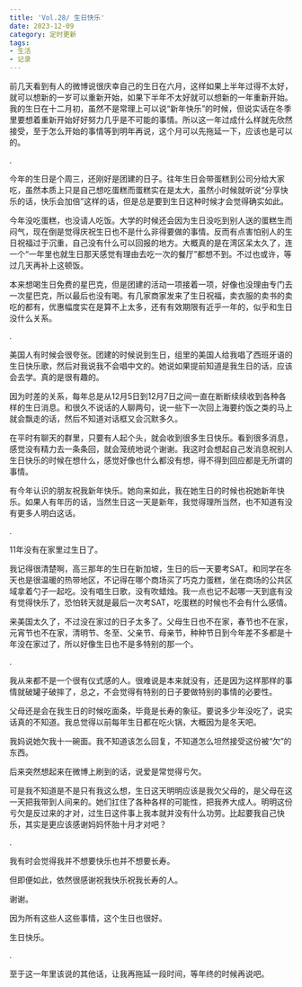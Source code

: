 ```yaml
---
title: 'Vol.28/ 生日快乐'
date: 2023-12-09
category: 定时更新
tags:
- 生活
- 记录
---
```




前几天看到有人的微博说很庆幸自己的生日在六月，这样如果上半年过得不太好，就可以想新的一岁可以重新开始，如果下半年不太好就可以想新的一年重新开始。我的生日在十二月初，虽然不是常理上可以说“新年快乐”的时候，但说实话在冬季里要想着重新开始好好努力几乎是不可能的事情。所以这一年过成什么样就先欣然接受，至于怎么开始的事情等到明年再说，这个月可以先拖延一下，应该也是可以的。

<!--more-->

.

今年的生日是个周三，还刚好是团建的日子。往年生日会带蛋糕到公司分给大家吃，虽然本质上只是自己想吃蛋糕而蛋糕实在是太大，虽然小时候就听说“分享快乐的话，快乐会加倍”这样的话，但是总是要到生日这种时候才会觉得确实如此。

今年没吃蛋糕，也没请人吃饭。大学的时候还会因为生日没吃到别人送的蛋糕生而闷气，现在倒是觉得庆祝生日也不是什么非得要做的事情。反而有点害怕别人的生日祝福过于沉重，自己没有什么可以回报的地方。大概真的是在湾区呆太久了，连一个“一年里也就生日那天感觉有理由去吃一次的餐厅”都想不到。不过也或许，等过几天再补上这顿饭。

本来想喝生日免费的星巴克，但是团建的活动一项接着一项，好像也没理由专门去一次星巴克，所以最后也没有喝。有几家商家发来了生日祝福，卖衣服的卖书的卖吃的都有，优惠幅度实在是算不上太多，还有有效期限有近乎一年的，似乎和生日没什么关系。

.

美国人有时候会很夸张。团建的时候说到生日，组里的美国人给我唱了西班牙语的生日快乐歌，然后对我说我不会唱中文的。她说如果提前知道是我生日的话，应该会去学。真的是很有趣的。

因为时差的关系，每年总是从12月5日到12月7日之间一直在断断续续收到各种各样的生日消息。和很久不说话的人聊两句，说一些下一次回上海要约饭之类的马上就会飘走的话，然后不知道对话框又会沉默多久。

在平时有聊天的群里，只要有人起个头，就会收到很多生日快乐。看到很多消息，感觉没有精力去一条条回，就会笼统地说个谢谢。我这时会想起自己发消息祝别人生日快乐的时候在想什么，感觉好像也什么都没有想，得不得到回应都是无所谓的事情。

有今年认识的朋友祝我新年快乐。她向来如此，我在她生日的时候也祝她新年快乐。如果人有年历的话，当然生日这一天是新年，我觉得理所当然，也不知道有没有更多人明白这话。

.

11年没有在家里过生日了。

我记得很清楚啊，高三那年的生日在新加坡，生日的后一天要考SAT。和同学在冬天也是很温暖的热带地区，不记得在哪个商场买了巧克力蛋糕，坐在商场的公共区域拿着勺子一起吃。没有唱生日歌，没有吹蜡烛。我一点也记不起哪一天到底有没有觉得快乐了，恐怕转天就是最后一次考SAT，吃蛋糕的时候也不会有什么感情。

来美国太久了，不过没在家过的日子太多了。父母生日也不在家，春节也不在家，元宵节也不在家，清明节、冬至、父亲节、母亲节，种种节日到今年差不多都是十年没在家过了，所以好像生日也不是多特别的那一个。

.

我从来都不是一个很有仪式感的人。很难说是本来就没有，还是因为这样那样的事情就破罐子破摔了，总之，不会觉得有特别的日子要做特别的事情的必要性。

父母还是会在我生日的时候吃面条，毕竟是长寿的象征。要说多少年没吃了，说实话真的不知道。我总觉得以前每年生日都在吃火锅，大概因为是冬天吧。

我妈说她欠我十一碗面。我不知道该怎么回复，不知道怎么坦然接受这份被“欠”的东西。

后来突然想起来在微博上刷到的话，说爱是常觉得亏欠。

可是我不知道是不是只有我这么想，生日这天明明应该是我欠父母的，是父母在这一天把我带到人间来的。她们扛住了各种各样的可能性，把我养大成人。明明这份亏欠是反过来的才对，过生日这件事上我本就并没有什么功劳。比起要我自己快乐，其实是更应该感谢妈妈怀胎十月才对吧？

.

我有时会觉得我并不想要快乐也并不想要长寿。

但即便如此，依然很感谢祝我快乐祝我长寿的人。

谢谢。

因为所有这些人这些事情，这个生日也很好。

生日快乐。

.

至于这一年里该说的其他话，让我再拖延一段时间，等年终的时候再说吧。
